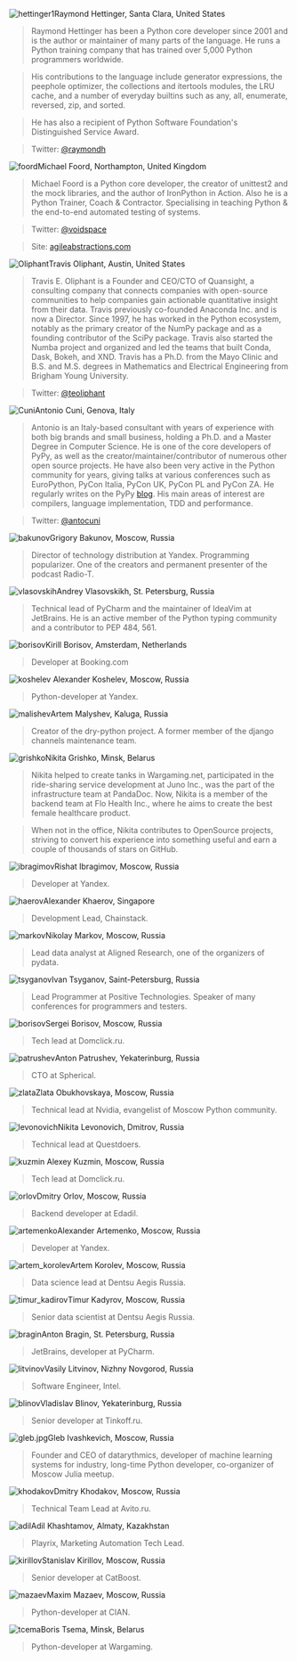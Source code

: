 <a name="Raymond-Hettinger"></a>![hettinger1](/2019/img/speakers/2019/hettinger.jpg)Raymond Hettinger, Santa Clara, United States

> Raymond Hettinger has been a Python core developer since 2001 and is the author or maintainer of many parts of the language. He runs a Python training company that has trained over 5,000 Python programmers worldwide.

> His contributions to the language include generator expressions, the peephole optimizer, the collections and itertools modules, the LRU cache, and a number of everyday builtins such as any, all, enumerate, reversed, zip, and sorted.

> He has also a recipient of Python Software Foundation's Distinguished Service Award.

> Twitter: [@raymondh](https://twitter.com/raymondh)

<a name="Michael-foord"></a>![foord](/2019/img/speakers/2019/foord.jpg)Michael Foord, Northampton, United Kingdom

> Michael Foord is a Python core developer, the creator of unittest2 and the mock libraries, and the author of IronPython in Action. Also he is a Python Trainer, Coach & Contractor. Specialising in teaching Python & the end-to-end automated testing of systems. 

> Twitter: [@voidspace](https://twitter.com/voidspace)

> Site: [agileabstractions.com](https://agileabstractions.com)

<a name="Travis-Oliphant"></a>![Oliphant](/2019/img/speakers/2019/Travis.png)Travis Oliphant, Austin, United States

> Travis E. Oliphant is a Founder and CEO/CTO of Quansight, a consulting company that connects companies with open-source communities to help companies gain actionable quantitative insight from their data. Travis previously co-founded Anaconda Inc. and is now a Director.  Since 1997, he has worked in the Python ecosystem, notably as the primary creator of the NumPy package and as a founding contributor of the SciPy package.  Travis also started the Numba project and organized and led the teams that built Conda, Dask, Bokeh, and XND.  Travis has a Ph.D. from the Mayo Clinic and B.S. and M.S. degrees in Mathematics and Electrical Engineering from Brigham Young University. 

> Twitter: [@teoliphant](https://twitter.com/teoliphant)

<a name="Antonio-Cuni"></a>![Cuni](/2019/img/speakers/2019/cuni.jpg)Antonio Cuni, Genova, Italy

> Antonio is an Italy-based consultant with years of experience with both big brands and small business, holding a Ph.D. and a Master Degree in Computer Science. He is one of the core developers of PyPy, as well as the creator/maintainer/contributor of numerous other open source projects. He have also been very active in the Python community for years, giving talks at various conferences such as EuroPython, PyCon Italia, PyCon UK, PyCon PL and PyCon ZA. He regularly writes on the PyPy [blog](http://antocuni.eu/en/). His main areas of interest are compilers, language implementation, TDD and performance.

> Twitter: [@antocuni](https://twitter.com/antocuni)

<a name="bakunov"></a>![bakunov](/2019/img/speakers/2019/bakunov.jpg)Grigory Bakunov, Moscow, Russia

> Director of technology distribution at Yandex. Programming popularizer. One of the creators and permanent presenter of the podcast Radio-T.

<a name="vlasovskih"></a>![vlasovskih](/2017/img/speakers/2017/vlasovskih.JPG)Andrey Vlasovskikh, St. Petersburg, Russia

> Technical lead of PyCharm and the maintainer of IdeaVim at JetBrains. He is an active member of the Python typing community and a contributor to PEP 484, 561.

<a name="kirill-borisov"></a>![borisov](/2019/img/speakers/2019/borisov.png)Kirill Borisov, Amsterdam, Netherlands

> Developer at Booking.com 

<a name="koshelev"></a>![koshelev](/2018/img/speakers/2018/koshelev.jpg) Alexander Koshelev, Moscow, Russia

> Python-developer at Yandex.

<a name="artem-malishev"></a>![malishev](/2019/img/speakers/2019/malishev.jpg)Artem Malyshev, Kaluga, Russia

> Creator of the dry-python project. A former member of the django channels maintenance team.

<a name="nikita-grishko"></a>![grishko](/2019/img/speakers/2019/grishko.png)Nikita Grishko, Minsk, Belarus

> Nikita helped to create tanks in Wargaming.net, participated in the ride-sharing service development at Juno Inc., was the part of the infrastructure team at PandaDoc. Now, Nikita is a member of the backend team at Flo Health Inc., where he aims to create the best female healthcare product.

> When not in the office, Nikita contributes to OpenSource projects, striving to convert his experience into something useful and earn a couple of thousands of stars on GitHub.

<a name="ibragimov"></a>![ibragimov](/2019/img/speakers/2019/ibragimov.png)Rishat Ibragimov, Moscow, Russia

> Developer at Yandex. 

<a name="haerov"></a>![haerov](/2019/img/speakers/2019/haerov.jpg)Alexander Khaerov, Singapore

> Development Lead, Chainstack.

<a name="markov"></a>![markov](/2019/img/speakers/2019/markov.jpg)Nikolay Markov, Moscow, Russia

> Lead data analyst at Aligned Research, one of the organizers of pydata.

<a name="tsyganov"></a>![tsyganov](/2019/img/speakers/2019/tsyganov.png)Ivan Tsyganov, Saint-Petersburg, Russia

> Lead Programmer at Positive Technologies. Speaker of many conferences for programmers and testers.

<a name="borisov"></a>![borisov](/2018/img/speakers/2018/borisov.jpg)Sergei Borisov, Moscow, Russia

> Tech lead at Domclick.ru.

<a name="patrushev"></a>![patrushev](/2019/img/speakers/2019/patrushev.jpg)Anton Patrushev, Yekaterinburg, Russia

> CTO at Spherical.

<a name="zlata"></a>![zlata](/2019/img/speakers/2019/zlata.jpg)Zlata Obukhovskaya, Moscow, Russia

> Technical lead at Nvidia, evangelist of Moscow Python community.

<a name="levonovich"></a>![levonovich](/2019/img/speakers/2019/levonovich.png)Nikita Levonovich, Dmitrov, Russia

> Technical lead at Questdoers. 

<a name="kuzmin"></a>![kuzmin](/2018/img/speakers/2018/kuzmin1.jpg) Alexey Kuzmin, Moscow, Russia
>
> Tech lead at Domclick.ru.

<a name="orlov"></a>![orlov](/2019/img/speakers/2019/orlov.jpg)Dmitry Orlov, Moscow, Russia

> Backend developer at Edadil.

<a name="artemenko"></a>![artemenko](/2019/img/speakers/2019/artemenko.jpg)Alexander Artemenko, Moscow, Russia

> Developer at Yandex. 

<a name="artem_korolev"></a>![artem_korolev](/2019/img/speakers/2019/artem_korolev.jpg)Artem Korolev, Moscow, Russia

> Data science lead at Dentsu Aegis Russia.

<a name="timur_kadirov"></a>![timur_kadirov](/2019/img/speakers/2019/timur_kadirov.jpg)Timur Kadyrov, Moscow, Russia

> Senior data scientist at Dentsu Aegis Russia.

<a name="bragin"></a>![bragin](/2019/img/speakers/2019/bragin.JPG)Anton Bragin, St. Petersburg, Russia

> JetBrains, developer at PyCharm. 

<a name="litvinov"></a>![litvinov](/2019/img/speakers/2019/litvinov.jpg)Vasily Litvinov, Nizhny Novgorod, Russia

> Software Engineer, Intel. 

<a name="blinov"></a>![blinov](/2019/img/speakers/2019/blinov.jpg)Vladislav Blinov, Yekaterinburg, Russia

> Senior developer at Tinkoff.ru.

<a name="gleb.jpg"></a>![gleb.jpg](/2019/img/speakers/2019/gleb.jpg)Gleb Ivashkevich, Moscow, Russia

> Founder and CEO of datarythmics, developer of machine learning systems for industry, long-time Python developer, co-organizer of Moscow Julia meetup.

<a name="khodakov"></a>![khodakov](/2019/img/speakers/2019/khodakov.jpg)Dmitry Khodakov, Moscow, Russia

> Technical Team Lead at Avito.ru.

<a name="adil"></a>![adil](/2019/img/speakers/2019/adil.jpg)Adil Khashtamov, Almaty, Kazakhstan

> Playrix, Marketing Automation Tech Lead.

<a name="kirillov"></a>![kirillov](/2019/img/speakers/2019/kirillov.JPG)Stanislav Kirillov, Moscow, Russia

> Senior developer at CatBoost.

<a name="mazaev"></a>![mazaev](/2019/img/speakers/2019/mazaev.jpg)Maxim Mazaev, Moscow, Russia

> Python-developer at CIAN.

<a name="tcema"></a>![tcema](/2019/img/speakers/2019/tcema.jpg)Boris Tsema, Minsk, Belarus

> Python-developer at Wargaming.
